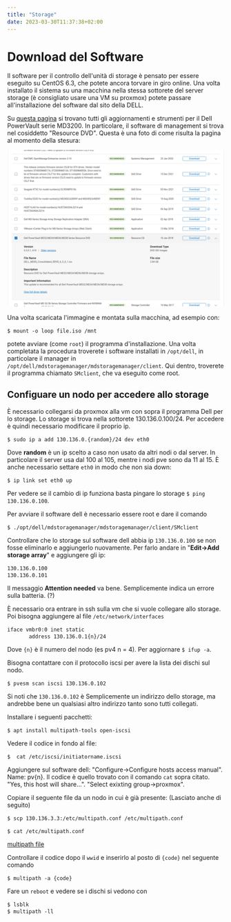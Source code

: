 ```yaml
---
title: "Storage"
date: 2023-03-30T11:37:38+02:00
---
```


# Download del Software

Il software per il controllo dell'unità di storage è pensato per essere eseguito
su CentOS 6.3, che potete ancora torvare in giro online. Una volta installato
il sistema su una macchina nella stessa sottorete del server storage (è
consigliato usare una VM su proxmox) potete passare all'installazione del
software dal sito della DELL.

Su [questa pagina](https://www.dell.com/support/home/en-us/product-support/product/powervault-md3200i/drivers)
si trovano tutti gli aggiornamenti e strumenti per il Dell PowerVault serie MD3200.
In particolare, il software di management si trova nel cosiddetto "Resource DVD".
Questa è una foto di come risulta la pagina al momento della stesura:

![Screenshot della pagina del sito della DELL](screenshot-dell.png)

Una volta scaricata l'immagine e montata sulla macchina, ad esempio con:

```
$ mount -o loop file.iso /mnt
```

potete avviare (come `root`) il programma d'installazione. Una volta completata
la procedura troverete i software installati in `/opt/dell`, in particolare il
manager in `/opt/dell/mdstoragemanager/mdstoragemanager/client`.
Qui dentro, troverete il programma chiamato `SMclient`, che va eseguito come root.

## Configuare un nodo per accedere allo storage

È necessario collegarsi da proxmox alla vm con sopra il programma Dell per lo storage.
Lo storage si trova nella sottorete 130.136.0.100/24. Per accedere è quindi necessario
modificare il proprio ip.

```
$ sudo ip a add 130.136.0.{random}/24 dev eth0
```
Dove __random__ è un ip scelto a caso non usato da altri nodi o dal server. In 
particolare il server usa dal 100 al 105, mentre i nodi pve sono da 11 al 15. È
anche necessario settare `eth0` in modo che non sia down:
```
$ ip link set eth0 up
```
Per vedere se il cambio di ip funziona basta pingare lo storage `$ ping 130.136.0.100`.

Per avviare il software dell è necessario essere root e dare il comando
```
$ ./opt/dell/mdstoragemanager/mdstoragemanager/client/SMclient
```
Controllare che lo storage sul software dell abbia ip `130.136.0.100` se non fosse
eliminarlo e aggiungerlo nuovamente. Per farlo andare in "__Edit->Add storage array__"
e aggiungere gli ip:
```
130.136.0.100
130.136.0.101
```
Il messaggio __Attention needed__ va bene. Semplicemente indica un errore sulla 
batteria. (?)

È necessario ora entrare in ssh sulla vm che si vuole collegare allo storage. Poi bisogna
aggiungere al file `/etc/network/interfaces`

```
iface vmbr0:0 inet static
       address 130.136.0.1{n}/24 
```
Dove `{n}` è il numero del nodo (es pv4 n = 4). Per aggiornare `$ ifup -a`.

Bisogna contattare con il protocollo iscsi per avere la lista dei dischi sul nodo.
```
$ pvesm scan iscsi 130.136.0.102
```
Si noti che `130.136.0.102` è Semplicemente un indirizzo dello storage, ma andrebbe
bene un qualsiasi altro indirizzo tanto sono tutti collegati.

Installare i seguenti pacchetti:
```
$ apt install multipath-tools open-iscsi
```

Vedere il codice in fondo al file:
```
$  cat /etc/iscsi/initiatorname.iscsi
```

Aggiungere sul software dell:
"Configure->Configure hosts access manual". Name: pv{n}. Il codice è quello trovato con 
il comando `cat` sopra citato. "Yes, this host will share...". "Select exixting group->proxmox".

Copiare il seguente file da un nodo in cui è già presente: (Lasciato anche di seguito)
```
$ scp 130.136.3.3:/etc/multipath.conf /etc/multipath.conf
```

```
$ cat /etc/multipath.conf
```

[multipath file](multipath.conf)

Controllare il codice dopo il `wwid` e inserirlo al posto di `{code}` nel seguente comando
```
$ multipath -a {code}
```
Fare un `reboot` e vedere se i dischi si vedono con
```
$ lsblk
$ multipath -ll
```
